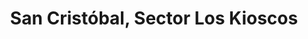 ---
title: San Cristóbal, Sector Los Kioscos
url: /san-cristobal-sector-los-kioscos/
latitude: 7.79
longitude: -72.224
---